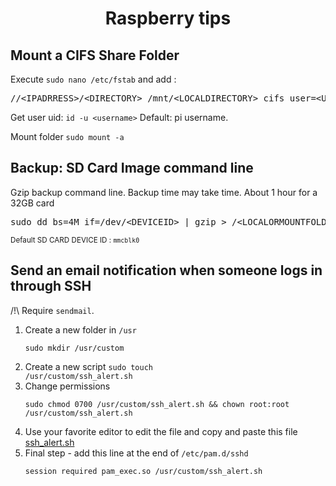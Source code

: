 <div align="center">
    <h1>Raspberry tips</h1>
</div>

## Mount a CIFS Share Folder

Execute <code>sudo nano /etc/fstab</code> and add :

<pre>
//&lt;IPADRRESS>/&lt;DIRECTORY> /mnt/&lt;LOCALDIRECTORY> cifs user=&lt;USERNAME>,pass=&lt;PASSWORD>,uid=&lt;UID>,x-systemd.automount 0 0
</pre>

Get user uid: <code>id -u &lt;username></code> Default: pi username.

Mount folder <code>sudo mount -a</code>

## Backup:  SD Card Image command line

Gzip backup command line. Backup time may take time. About 1 hour for a 32GB card

<pre>sudo dd bs=4M if=/dev/&lt;DEVICEID> | gzip > /&lt;LOCALORMOUNTFOLDER>/&lt;BACKUPNAME>.img.gz
</pre>

<small>Default SD CARD DEVICE ID : <code>mmcblk0</code></small>

## Send an email notification when someone logs in through SSH

/!\ Require <code>sendmail</code>.

1. Create a new folder in <code>/usr</code>
    ```
    sudo mkdir /usr/custom
    ```
2. Create a new script <code>sudo touch /usr/custom/ssh_alert.sh</code>
3. Change permissions 
    ```
    sudo chmod 0700 /usr/custom/ssh_alert.sh && chown root:root /usr/custom/ssh_alert.sh
    ```
4. Use your favorite editor to edit the file and copy and paste this file [ssh_alert.sh](scripts/ssh_alert.sh)
5. Final step - add this line at the end of <code>/etc/pam.d/sshd</code>
   ```
   session required pam_exec.so /usr/custom/ssh_alert.sh
   ```
